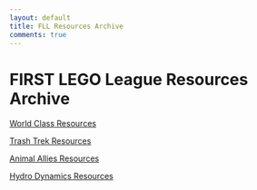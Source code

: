 ```yaml
---
layout: default
title: FLL Resources Archive
comments: true
---
```


<div class="container">



<h1>FIRST LEGO League Resources Archive</h1>

<p> <a href="{{ site.baseurl }}/Resources/2015/resources" class="btn btn-primary" role="button">World Class Resources</a></p>
<p> <a href="{{ site.baseurl }}/Resources/2016/resources" class="btn btn-success" role="button">Trash Trek Resources</a></p>
<p> <a href="{{ site.baseurl }}/Resources/2017/resources" class="btn btn-warning" role="button">Animal Allies Resources</a></p>
<p> <a href="{{ site.baseurl }}/Resources/2018/resources" class="btn btn-info" role="button">Hydro Dynamics Resources</a></p>

</div>
